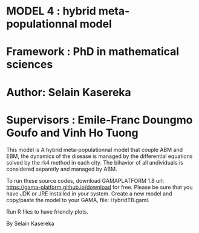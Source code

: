 # MODEL 4 : hybrid meta-populationnal model                                                   #
# Framework : PhD in mathematical sciences                                                    #
# Author: Selain Kasereka                                                                     #
# Supervisors : Emile-Franc Doungmo Goufo and Vinh Ho Tuong                                   #

This model is A hybrid meta-populationnal model that couple ABM and EBM, the dynamics of the disease is managed by the       differential   equations solved by the rk4 method in each city. The bihavior of all andividuals is considered          separetly and managed by ABM. 

To run these source codes, download GAMAPLATFORM 1.8 url: https://gama-platform.github.io/download for free. Please be sure that you have JDK or JRE installed in your system. Create a new model and copy/paste the model to your GAMA, file: HybridTB.gaml. 

Run R files to have friendly plots.

By Selain Kasereka
